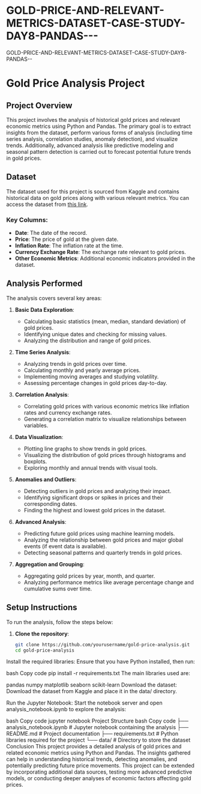 # GOLD-PRICE-AND-RELEVANT-METRICS-DATASET-CASE-STUDY-DAY8-PANDAS---
GOLD-PRICE-AND-RELEVANT-METRICS-DATASET-CASE-STUDY-DAY8-PANDAS-- 
# Gold Price Analysis Project

## Project Overview
This project involves the analysis of historical gold prices and relevant economic metrics using Python and Pandas. The primary goal is to extract insights from the dataset, perform various forms of analysis (including time series analysis, correlation studies, anomaly detection), and visualize trends. Additionally, advanced analysis like predictive modeling and seasonal pattern detection is carried out to forecast potential future trends in gold prices.

## Dataset
The dataset used for this project is sourced from Kaggle and contains historical data on gold prices along with various relevant metrics. You can access the dataset from [this link](https://www.kaggle.com/datasets/cvergnolle/gold-price-and-relevant-metrics).

### Key Columns:
- **Date**: The date of the record.
- **Price**: The price of gold at the given date.
- **Inflation Rate**: The inflation rate at the time.
- **Currency Exchange Rate**: The exchange rate relevant to gold prices.
- **Other Economic Metrics**: Additional economic indicators provided in the dataset.

## Analysis Performed
The analysis covers several key areas:

1. **Basic Data Exploration**:
   - Calculating basic statistics (mean, median, standard deviation) of gold prices.
   - Identifying unique dates and checking for missing values.
   - Analyzing the distribution and range of gold prices.

2. **Time Series Analysis**:
   - Analyzing trends in gold prices over time.
   - Calculating monthly and yearly average prices.
   - Implementing moving averages and studying volatility.
   - Assessing percentage changes in gold prices day-to-day.

3. **Correlation Analysis**:
   - Correlating gold prices with various economic metrics like inflation rates and currency exchange rates.
   - Generating a correlation matrix to visualize relationships between variables.

4. **Data Visualization**:
   - Plotting line graphs to show trends in gold prices.
   - Visualizing the distribution of gold prices through histograms and boxplots.
   - Exploring monthly and annual trends with visual tools.

5. **Anomalies and Outliers**:
   - Detecting outliers in gold prices and analyzing their impact.
   - Identifying significant drops or spikes in prices and their corresponding dates.
   - Finding the highest and lowest gold prices in the dataset.

6. **Advanced Analysis**:
   - Predicting future gold prices using machine learning models.
   - Analyzing the relationship between gold prices and major global events (if event data is available).
   - Detecting seasonal patterns and quarterly trends in gold prices.

7. **Aggregation and Grouping**:
   - Aggregating gold prices by year, month, and quarter.
   - Analyzing performance metrics like average percentage change and cumulative sums over time.

## Setup Instructions
To run the analysis, follow the steps below:

1. **Clone the repository**:
   ```bash
   git clone https://github.com/yourusername/gold-price-analysis.git
   cd gold-price-analysis
Install the required libraries: Ensure that you have Python installed, then run:

bash
Copy code
pip install -r requirements.txt
The main libraries used are:

pandas
numpy
matplotlib
seaborn
scikit-learn
Download the dataset: Download the dataset from Kaggle and place it in the data/ directory.

Run the Jupyter Notebook: Start the notebook server and open analysis_notebook.ipynb to explore the analysis:

bash
Copy code
jupyter notebook
Project Structure
bash
Copy code
├── analysis_notebook.ipynb  # Jupyter notebook containing the analysis
├── README.md                # Project documentation
├── requirements.txt         # Python libraries required for the project
└── data/                    # Directory to store the dataset
Conclusion
This project provides a detailed analysis of gold prices and related economic metrics using Python and Pandas. The insights gathered can help in understanding historical trends, detecting anomalies, and potentially predicting future price movements. This project can be extended by incorporating additional data sources, testing more advanced predictive models, or conducting deeper analyses of economic factors affecting gold prices.
